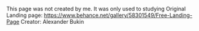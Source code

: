 This page was not created by me. It was only used to studying
Original Landing page: https://www.behance.net/gallery/58301549/Free-Landing-Page
Creator: Alexander Bukin